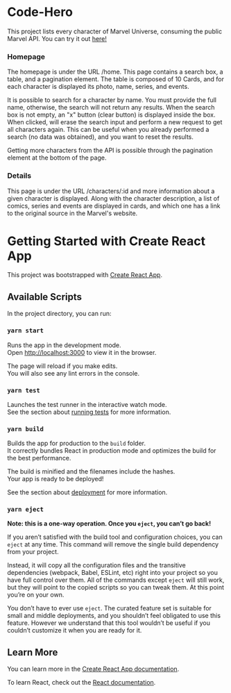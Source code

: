 # Code-Hero

This project lists every character of Marvel Universe, consuming the public Marvel API. 
You can try it out [here!](https://mystifying-lamarr-5a9cae.netlify.app)

### Homepage

The homepage is under the URL /home. This page contains a search box, a table, and a pagination element.
The table is composed of 10 Cards, and for each character is displayed its photo, name, series, and events.

It is possible to search for a character by name. You must provide the full name,
otherwise, the search will not return any results.
When the search box is not empty, an "x" button (clear button) is displayed inside the box.
When clicked, will erase the search input and perform a new request to get all characters again.
This can be useful when you already performed a search (no data was obtained), and you want
to reset the results.

Getting more characters from the API is possible through the pagination element at the
bottom of the page.

### Details

This page is under the URL /characters/:id and more information about a given character is displayed.
Along with the character description, a list of comics, series and events are displayed in cards, and which
one has a link to the original source in the Marvel's website.

# Getting Started with Create React App

This project was bootstrapped with [Create React App](https://github.com/facebook/create-react-app).

## Available Scripts

In the project directory, you can run:

### `yarn start`

Runs the app in the development mode.\
Open [http://localhost:3000](http://localhost:3000) to view it in the browser.

The page will reload if you make edits.\
You will also see any lint errors in the console.

### `yarn test`

Launches the test runner in the interactive watch mode.\
See the section about [running tests](https://facebook.github.io/create-react-app/docs/running-tests) for more information.

### `yarn build`

Builds the app for production to the `build` folder.\
It correctly bundles React in production mode and optimizes the build for the best performance.

The build is minified and the filenames include the hashes.\
Your app is ready to be deployed!

See the section about [deployment](https://facebook.github.io/create-react-app/docs/deployment) for more information.

### `yarn eject`

**Note: this is a one-way operation. Once you `eject`, you can’t go back!**

If you aren’t satisfied with the build tool and configuration choices, you can `eject` at any time. This command will remove the single build dependency from your project.

Instead, it will copy all the configuration files and the transitive dependencies (webpack, Babel, ESLint, etc) right into your project so you have full control over them. All of the commands except `eject` will still work, but they will point to the copied scripts so you can tweak them. At this point you’re on your own.

You don’t have to ever use `eject`. The curated feature set is suitable for small and middle deployments, and you shouldn’t feel obligated to use this feature. However we understand that this tool wouldn’t be useful if you couldn’t customize it when you are ready for it.

## Learn More

You can learn more in the [Create React App documentation](https://facebook.github.io/create-react-app/docs/getting-started).

To learn React, check out the [React documentation](https://reactjs.org/).
